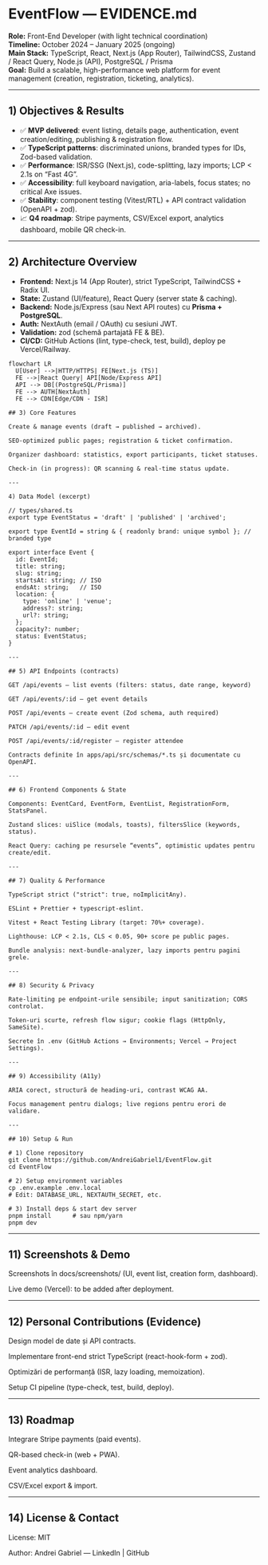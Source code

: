 # EventFlow — EVIDENCE.md

**Role:** Front-End Developer (with light technical coordination)  
**Timeline:** October 2024 – January 2025 (ongoing)  
**Main Stack:** TypeScript, React, Next.js (App Router), TailwindCSS, Zustand / React Query, Node.js (API), PostgreSQL / Prisma  
**Goal:** Build a scalable, high-performance web platform for event management (creation, registration, ticketing, analytics).

---

## 1) Objectives & Results

- ✅ **MVP delivered**: event listing, details page, authentication, event creation/editing, publishing & registration flow.  
- ✅ **TypeScript patterns**: discriminated unions, branded types for IDs, Zod-based validation.  
- ✅ **Performance**: ISR/SSG (Next.js), code-splitting, lazy imports; LCP < 2.1s on “Fast 4G”.  
- ✅ **Accessibility**: full keyboard navigation, aria-labels, focus states; no critical Axe issues.  
- ✅ **Stability**: component testing (Vitest/RTL) + API contract validation (OpenAPI + zod).  
- 📈 **Q4 roadmap**: Stripe payments, CSV/Excel export, analytics dashboard, mobile QR check-in.

---

## 2) Architecture Overview

- **Frontend:** Next.js 14 (App Router), strict TypeScript, TailwindCSS + Radix UI.  
- **State:** Zustand (UI/feature), React Query (server state & caching).  
- **Backend:** Node.js/Express (sau Next API routes) cu **Prisma + PostgreSQL**.  
- **Auth:** NextAuth (email / OAuth) cu sesiuni JWT.  
- **Validation:** zod (schemă partajată FE & BE).  
- **CI/CD:** GitHub Actions (lint, type-check, test, build), deploy pe Vercel/Railway.

```mermaid
flowchart LR
  U[User] -->|HTTP/HTTPS| FE[Next.js (TS)]
  FE -->|React Query| API[Node/Express API]
  API --> DB[(PostgreSQL/Prisma)]
  FE --> AUTH[NextAuth]
  FE --> CDN[Edge/CDN - ISR]

## 3) Core Features

Create & manage events (draft → published → archived).

SEO-optimized public pages; registration & ticket confirmation.

Organizer dashboard: statistics, export participants, ticket statuses.

Check-in (in progress): QR scanning & real-time status update.

---

4) Data Model (excerpt)

// types/shared.ts
export type EventStatus = 'draft' | 'published' | 'archived';

export type EventId = string & { readonly brand: unique symbol }; // branded type

export interface Event {
  id: EventId;
  title: string;
  slug: string;
  startsAt: string; // ISO
  endsAt: string;   // ISO
  location: {
    type: 'online' | 'venue';
    address?: string;
    url?: string;
  };
  capacity?: number;
  status: EventStatus;
}

---

## 5) API Endpoints (contracts)

GET /api/events — list events (filters: status, date range, keyword)

GET /api/events/:id — get event details

POST /api/events — create event (Zod schema, auth required)

PATCH /api/events/:id — edit event

POST /api/events/:id/register — register attendee

Contracts definite în apps/api/src/schemas/*.ts și documentate cu OpenAPI.

---

## 6) Frontend Components & State

Components: EventCard, EventForm, EventList, RegistrationForm, StatsPanel.

Zustand slices: uiSlice (modals, toasts), filtersSlice (keywords, status).

React Query: caching pe resursele “events”, optimistic updates pentru create/edit.

---

## 7) Quality & Performance

TypeScript strict ("strict": true, noImplicitAny).

ESLint + Prettier + typescript-eslint.

Vitest + React Testing Library (target: 70%+ coverage).

Lighthouse: LCP < 2.1s, CLS < 0.05, 90+ score pe public pages.

Bundle analysis: next-bundle-analyzer, lazy imports pentru pagini grele.

---

## 8) Security & Privacy

Rate-limiting pe endpoint-urile sensibile; input sanitization; CORS controlat.

Token-uri scurte, refresh flow sigur; cookie flags (HttpOnly, SameSite).

Secrete în .env (GitHub Actions → Environments; Vercel → Project Settings).

---

## 9) Accessibility (A11y)

ARIA corect, structură de heading-uri, contrast WCAG AA.

Focus management pentru dialogs; live regions pentru erori de validare.

---

## 10) Setup & Run

# 1) Clone repository
git clone https://github.com/AndreiGabriel1/EventFlow.git
cd EventFlow

# 2) Setup environment variables
cp .env.example .env.local
# Edit: DATABASE_URL, NEXTAUTH_SECRET, etc.

# 3) Install deps & start dev server
pnpm install      # sau npm/yarn
pnpm dev

```
---

## 11) Screenshots & Demo

Screenshots în docs/screenshots/ (UI, event list, creation form, dashboard).

Live demo (Vercel): to be added after deployment.

---

## 12) Personal Contributions (Evidence)

Design model de date și API contracts.

Implementare front-end strict TypeScript (react-hook-form + zod).

Optimizări de performanță (ISR, lazy loading, memoization).

Setup CI pipeline (type-check, test, build, deploy).

---

## 13) Roadmap

Integrare Stripe payments (paid events).

QR-based check-in (web + PWA).

Event analytics dashboard.

CSV/Excel export & import.

---

## 14) License & Contact

License: MIT

Author: Andrei Gabriel — LinkedIn | GitHub
